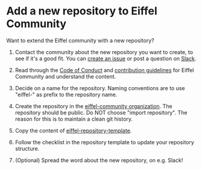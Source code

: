 
# Add a new repository to Eiffel Community

Want to extend the Eiffel community with a new repository?

1. Contact the community about the new repository you want to create, to see if it's a good fit. You can [create an issue](https://github.com/eiffel-community/community/issues/new) or post a question on [Slack](https://join.slack.com/t/eiffel-workspace/shared_invite/enQtOTI3MzEzMzY4Mzg0LTA3NDVmNjgzZjk1YTFjNzk5OWE4MjExYzE1ODU1NzA1YzY5MzhlZmYxZmIwMzhiM2ExOWM4ZGJlYzdkN2M5OTE).
1. Read through the [Code of Conduct](https://github.com/eiffel-community/.github/blob/master/CODE_OF_CONDUCT.md) and [contribution guidelines](https://github.com/eiffel-community/.github/blob/master/CONTRIBUTING.md) for Eiffel Community and understand the content.

1. Decide on a name for the repository. Naming conventions are to use "eiffel-" as prefix to the repository name.
1. Create the repository in the [eiffel-community organization](https://github.com/organizations/eiffel-community/repositories/new). The repository should be public. Do NOT choose "import repository". The reason for this is to maintain a clean git history.
1. Copy the content of [eiffel-repository-template](https://github.com/eiffel-community/eiffel-repository-template).
1. Follow the checklist in the repository template to update your repository structure.
1. (Optional) Spread the word about the new repository, on e.g. Slack!
